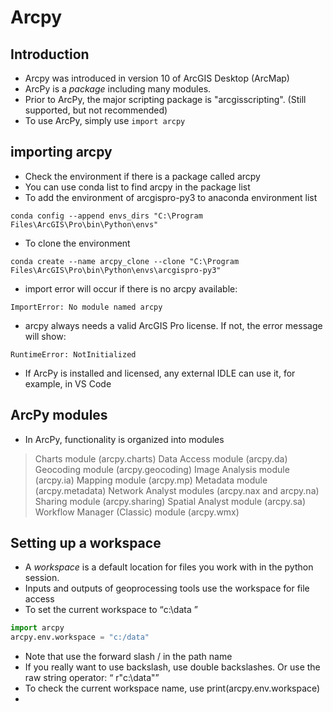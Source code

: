# Arcpy

## Introduction
- Arcpy was introduced in version 10 of ArcGIS Desktop (ArcMap)
- ArcPy is a *package* including many modules. 
- Prior to ArcPy, the major scripting package is "arcgisscripting". (Still supported, but not recommended)
- To use ArcPy, simply use ```import arcpy```

## importing arcpy
- Check the environment if there is a package called arcpy
- You can use conda list to find arcpy in the package list
- To add the environment of arcgispro-py3 to anaconda environment list
```
conda config --append envs_dirs "C:\Program Files\ArcGIS\Pro\bin\Python\envs"
```
- To clone the environment
```
conda create --name arcpy_clone --clone "C:\Program Files\ArcGIS\Pro\bin\Python\envs\arcgispro-py3"
```
- import error will occur if there is no arcpy available:
```
ImportError: No module named arcpy
```
- arcpy always needs a valid ArcGIS Pro license. If not, the error message will show:
```
RuntimeError: NotInitialized

```
- If ArcPy is installed and licensed, any external IDLE can use it, for example, in VS Code
## ArcPy modules
- In ArcPy, functionality is organized into modules
>Charts module (arcpy.charts)
Data Access module (arcpy.da)
Geocoding module (arcpy.geocoding)
Image Analysis module (arcpy.ia)
Mapping module (arcpy.mp)
Metadata module (arcpy.metadata)
Network Analyst modules (arcpy.nax and arcpy.na)
Sharing module (arcpy.sharing)
Spatial Analyst module (arcpy.sa)
Workflow Manager (Classic) module (arcpy.wmx)

## Setting up a workspace
- A *workspace* is a default location for files you work with in the python session. 
- Inputs and outputs of geoprocessing tools use the workspace for file access
- To set the current workspace to <q>c:\data </q>
```python
import arcpy
arcpy.env.workspace = "c:/data"

```
- Note that use the forward slash / in the path name
- If you really want to use backslash, use double backslashes. Or use the raw string operator: <q> r"c:\data"</q>
- To check the current workspace name, use print(arcpy.env.workspace)
- 